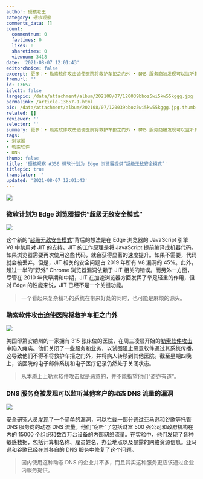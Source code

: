```yaml
---
author: 硬核老王
category: 硬核观察
comments_data: []
count:
  commentnum: 0
  favtimes: 0
  likes: 0
  sharetimes: 0
  viewnum: 3418
date: '2021-08-07 12:01:43'
editorchoice: false
excerpt: 更多：• 勒索软件攻击迫使医院将救护车拒之门外 • DNS 服务商被发现可以监听其他客户的动态 DNS 流量的漏洞
fromurl: ''
id: 13657
islctt: false
largepic: /data/attachment/album/202108/07/120039bboz5wi5kw55kggg.jpg
permalink: /article-13657-1.html
pic: /data/attachment/album/202108/07/120039bboz5wi5kw55kggg.jpg.thumb.jpg
related: []
reviewer: ''
selector: ''
summary: 更多：• 勒索软件攻击迫使医院将救护车拒之门外 • DNS 服务商被发现可以监听其他客户的动态 DNS 流量的漏洞
tags:
- 浏览器
- 勒索软件
- DNS
thumb: false
title: '硬核观察 #356 微软计划为 Edge 浏览器提供“超级无敌安全模式”'
titlepic: true
translator: ''
updated: '2021-08-07 12:01:43'
---
```


![](/data/attachment/album/202108/07/120039bboz5wi5kw55kggg.jpg)


### 微软计划为 Edge 浏览器提供“超级无敌安全模式”


![](/data/attachment/album/202108/07/120051pxmufhwxbv4437xu.jpg)


这个新的“[超级无敌安全模式](https://therecord.media/microsoft-announces-new-super-duper-secure-mode-for-edge/)”背后的想法是在 Edge 浏览器的 JavaScript 引擎 V8 中禁用对 JIT 的支持。JIT 的工作原理是将 JavaScript 提前编译成机器代码。如果浏览器需要再次使用这些代码，就会获得显著的速度提升。如果不需要，代码就会被丢弃。但是，JIT 相关的安全问题占 2019 年所有 V8 漏洞的 45%。此外，超过一半的“野外” Chrome 浏览器漏洞依赖于 JIT 相关的错误。而另外一方面，尽管在 2010 年代早期和中期，JIT 在加速浏览器方面发挥了举足轻重的作用，但对 Edge 的性能来说，JIT 已经不是一个关键功能。



> 
> 一个看起来复杂精巧的系统在带来好处的同时，也可能是麻烦的源头。
> 
> 
> 


### 勒索软件攻击迫使医院将救护车拒之门外


![](/data/attachment/album/202108/07/120114yeae8e9e16dffoua.jpg)


美国印第安纳州的一家拥有 315 张床位的医院，在周三凌晨开始的[勒索软件攻击](https://www.thedailybeast.com/ransomware-attack-forces-indiana-hospital-run-by-eskenazi-health-to-turn-ambulances-away)中陷入瘫痪。他们关闭了一些服务和业务，以试图阻止恶意软件通过其系统传播。这导致他们不得不将救护车拒之门外，并将病人转移到其他医院。截至星期四晚上，该医院的电子邮件系统和电子医疗记录仍然处于关闭状态。



> 
> 从本质上上勒索软件攻击就是恶意的，并不能指望他们“盗亦有道”。
> 
> 
> 


### DNS 服务商被发现可以监听其他客户的动态 DNS 流量的漏洞


![](/data/attachment/album/202108/07/120131lejwg8eh58dkgi6d.jpg)


安全研究人员[发现](https://www.wiz.io/blog/black-hat-2021-dns-loophole-makes-nation-state-level-spying-as-easy-as-registering-a-domain)了一个简单的漏洞，可以拦截一部分通过亚马逊和谷歌等托管 DNS 服务商的动态 DNS 流量。他们“窃听”了包括财富 500 强公司和政府机构在内的 15000 个组织和数百万台设备的内部网络流量。在实验中，他们发现了各种敏感数据，包括计算机名称、雇员姓名、办公地点以及暴露的网络资源信息。亚马逊和谷歌已经在其各自的 DNS 服务中修复了这个问题。



> 
> 国内使用这种动态 DNS 的企业并不多，而且其实这种服务更应该通过企业内服务提供。
> 
> 
>